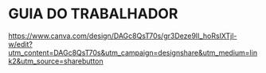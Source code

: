 # GUIA DO TRABALHADOR
https://www.canva.com/design/DAGc8QsT70s/gr3Deze9II_hoRsIXTjl-w/edit?utm_content=DAGc8QsT70s&utm_campaign=designshare&utm_medium=link2&utm_source=sharebutton
